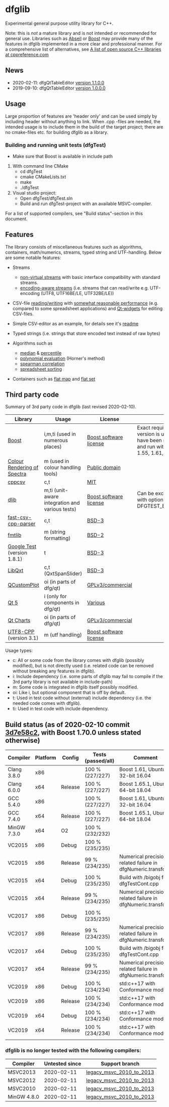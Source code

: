 # dfglib

Experimental general purpose utility library for C++.

Note: this is *not* a mature library and is not intended or recommended for general use. Libraries such as [Abseil](https://abseil.io/) or [Boost](https://www.boost.org/) may provide many of the features in dfglib implemented in a more clear and professional manner. For a comprehensive list of alternatives, see [A list of open source C++ libraries at cppreference.com](https://en.cppreference.com/w/cpp/links/libs) 

## News

* 2020-02-11: dfgQtTableEditor [version 1.1.0.0](https://github.com/tc3t/dfglib/releases/tag/dfgQtTableEditor_1.1.0.0)
* 2019-09-10: dfgQtTableEditor [version 1.0.0.0](https://github.com/tc3t/dfglib/releases/tag/dfgQtTableEditor_1.0.0.0)

## Usage

Large proportion of features are 'header only' and can be used simply by including header without anything to link. When .cpp -files are needed, the intended usage is to include them in the build of the target project; there are no cmake-files etc. for building dfglib as a library.

### Building and running unit tests (dfgTest)

* Make sure that Boost is available in include path

1. With command line CMake
    * cd dfgTest
    * cmake CMakeLists.txt
    * make
    * ./dfgTest
2. Visual studio project:
    * Open dfgTest/dfgTest.sln
    * Build and run dfgTest-project with an available MSVC-compiler.

For a list of supported compilers, see "Build status"-section in this document.

## Features

The library consists of miscellaneous features such as algorithms, containers, math/numerics, streams, typed string and UTF-handling. Below are some notable features:

* Streams
    * [non-virtual streams](dfg/io/) with basic interface compatibility with standard streams.
    * [encoding-aware streams](dfg/io/) (i.e. streams that can read/write e.g. UTF-encoding (UTF8, UTF16BE/LE, UTF32BE/LE))

* CSV-file [reading/writing](dfg/io/) with [somewhat reasonable performance](misc/csvPerformanceRuns.md) (e.g. compared to some spreadsheet applications) and [Qt-widgets](dfg/qt/) for editing CSV-files.

* Simple CSV-editor as an example, for details see it's [readme](dfgExamples/dfgQtTableEditor/README.md/)

* Typed strings (i.e. strings that store encoded text instead of raw bytes)

* Algorithms such as
    * [median](dfg/numeric/median.hpp) & [percentile](dfg/numeric/percentile.hpp)
    * [polynomial evaluation](dfg/math/evalPolynomial.hpp) (Horner's method)
    * [spearman correlation](dfg/dataAnalysis/correlation.hpp)
    * [spreadsheet sorting](dfg/alg/sortMultiple.hpp)

* Containers such as [flat map](dfg/cont/MapVector.hpp) and [flat set](dfg/cont/SetVector.hpp)

## Third party code

Summary of 3rd party code in dfglib (last revised 2020-02-10).

| Library      | Usage      | License  | Comment |
| ------------- | ------------- | ----- | ------- |
| [Boost](http://www.boost.org/)  | i,m,ti (used in numerous places)          | [Boost software license](http://www.boost.org/LICENSE_1_0.txt) | Exact requirement for Boost version is unknown; unit tests have been successfully build and run with Boost versions 1.55, 1.61, 1.65.1 and 1.70.0 |
| [Colour Rendering of Spectra](dfg/colour/specRendJw.cpp) | m (used in colour handling tools) | [Public domain](dfg/colour/specRendJw.cpp) | 
| [cppcsv](https://github.com/paulharris/cppcsv) | c,t | [MIT](https://github.com/paulharris/cppcsv) | 
| [dlib](http://dlib.net/)    | m,ti (unit-aware integration and various tests)           | [Boost software license](http://www.boost.org/LICENSE_1_0.txt)  | Can be excluded from unit tests with option DFGTEST_BUILD_OPT_USE_DLIB
| [fast-csv-cpp-parser](https://github.com/ben-strasser/fast-cpp-csv-parser/) | c,t | [BSD-3](dfg/io/fast-cpp-csv-parser/csv.h) |
| [fmtlib](https://github.com/fmtlib/fmt) | m (string formatting)| [BSD-2](dfg/str/fmtlib/format.h) |
| [Google Test](https://github.com/google/googletest) (version 1.8.1) | t | [BSD-3](externals/gtest/gtest.h) |
| [LibQxt](https://bitbucket.org/libqxt/libqxt/wiki/Home) | c,t (QxtSpanSlider) | [BSD-3](dfg/qt/qxt/core/qxtglobal.h) |
| [QCustomPlot](https://www.qcustomplot.com/) | oi (in parts of dfg/qt) | [GPLv3/commercial](https://www.qcustomplot.com/) |
| [Qt 5](https://www.qt.io/) | i (only for components in dfg/qt) | [Various](http://doc.qt.io/qt-5/licensing.html) |
| [Qt Charts](https://doc.qt.io/qt-5/qtcharts-index.html) | oi (in parts of dfg/qt) | [GPLv3/commercial](https://doc.qt.io/qt-5/qtcharts-index.html) |
| [UTF8-CPP](https://github.com/nemtrif/utfcpp) (version 3.1) | m (utf handling) | [Boost software license](dfg/utf/utf8_cpp/utf8.h) |

Usage types:
* c: All or some code from the library comes with dfglib (possibly modified), but is not directly used (i.e. related code can be removed without breaking any features in dfglib).
* i: Include dependency (i.e. some parts of dfglib may fail to compile if the 3rd party library is not available in include-path)
* m: Some code is integrated in dfglib itself possibly modified.
* oi: Like i, but optional component that is off by default.
* t: Used in test code without (external) include dependency (i.e. the needed code comes with dfglib).
* ti: Used in test code with include dependency.

## Build status (as of 2020-02-10 commit [3d7e58c2](https://github.com/tc3t/dfglib/commit/3d7e58c27407a41692bf96999ffb92597c34ec94), with Boost 1.70.0 unless stated otherwise)

<!-- [![Build status](https://ci.appveyor.com/api/projects/status/89v23h19mvv9k5u3/branch/master?svg=true)](https://ci.appveyor.com/project/tc3t/dfglib/branch/master) -->

| Compiler      | Platform      | Config  | Tests (passed/all) | Comment |
| ------------- | ------------- | -----   | ------  | ------- |
| Clang 3.8.0   | x86           |         | 100 % (227/227) | Boost 1.61, Ubuntu 32-bit 16.04 |
| Clang 6.0.0   | x64           | Release | 100 % (227/227) | Boost 1.65.1, Ubuntu 64-bit 18.04 |
| GCC 5.4.0     | x86           |         | 100 % (227/227) | Boost 1.61, Ubuntu 32-bit 16.04 |
| GCC 7.4.0     | x64           | Release | 100 % (227/227) | Boost 1.65.1, Ubuntu 64-bit 18.04 |
| MinGW 7.3.0   | x64           | O2      | 100 % (232/232) | |
| VC2015        | x86           | Debug   | 100 % (235/235) | |
| VC2015        | x86           | Release | 99 % (234/235) | Numerical precision related failure in dfgNumeric.transform |
| VC2015        | x64           | Debug   | 100 % (235/235) | Build with /bigobj for dfgTestCont.cpp |
| VC2015        | x64           | Release | 99 % (234/235) | Numerical precision related failure in dfgNumeric.transform |
| VC2017        | x86           | Debug   | 100 % (235/235) | |
| VC2017        | x86           | Release | 99 % (234/235) | Numerical precision related failure in dfgNumeric.transform |
| VC2017        | x64           | Debug   | 100 % (235/235) | Build with /bigobj for dfgTestCont.cpp |
| VC2017        | x64           | Release | 99 % (234/235) | Numerical precision related failure in dfgNumeric.transform |
| VC2019        | x86           | Debug   | 100 % (234/234) | std:c++17 with Conformance mode |
| VC2019        | x86           | Release | 100 % (234/234) | std:c++17 with Conformance mode |
| VC2019        | x64           | Debug   | 100 % (234/234) | std:c++17 with Conformance mode |
| VC2019        | x64           | Release | 100 % (234/234) | std:c++17 with Conformance mode |
||||||

### dfglib is no longer tested with the following compilers:

| Compiler | Untested since | Support branch |
| -------- | --------------- | --------------------- |
| MSVC2013 | 2020-02-11 | [legacy_msvc_2010_to_2013](https://github.com/tc3t/dfglib/tree/legacy_msvc_2010_to_2013) |
| MSVC2012 | 2020-02-11 | [legacy_msvc_2010_to_2013](https://github.com/tc3t/dfglib/tree/legacy_msvc_2010_to_2013) |
| MSVC2010 | 2020-02-11 | [legacy_msvc_2010_to_2013](https://github.com/tc3t/dfglib/tree/legacy_msvc_2010_to_2013) |
| MinGW 4.8.0 | 2020-02-11 | [legacy_msvc_2010_to_2013](https://github.com/tc3t/dfglib/tree/legacy_msvc_2010_to_2013) |
